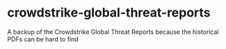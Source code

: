 # crowdstrike-global-threat-reports
A backup of the Crowdstrike Global Threat Reports because the historical PDFs can be hard to find

